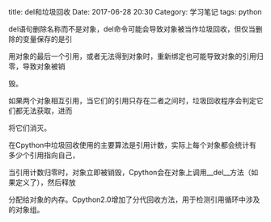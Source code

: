 title: del和垃圾回收
Date: 2017-06-28 20:30
Category: 学习笔记
tags: python

del语句删除名称而不是对象，del命令可能会导致对象被当作垃圾回收，但仅当删除的变量保存的是引

用对象的最后一个引用，或者无法得到对象时，重新绑定也可能导致对象的引用归零，导致对象被销

毁。

如果两个对象相互引用，当它们的引用只存在二者之间时，垃圾回收程序会判定它们都无法获取，进而

将它们消灭。

在Cpython中垃圾回收使用的主要算法是引用计数，实际上每个对象都会统计有多少个引用指向自己，

当引用计数归零时，对象立即被销毁，Cpython会在对象上调用__del__方法（如果定义了），然后释放

分配给对象的内存。Cpython2.0增加了分代回收方法，用于检测引用循环中涉及的对象组。
